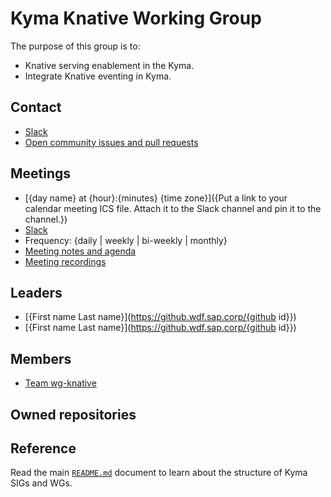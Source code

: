 # Kyma Knative Working Group

The purpose of this group is to:
* Knative serving enablement in the Kyma.
* Integrate Knative eventing in Kyma.

## Contact

* [Slack](https://kyma-community.slack.com/messages/CEC6R4T6U)
* [Open community issues and pull requests](https://github.com/kyma-project/community/labels/wg%2Fknative)

## Meetings

* [{day name} at {hour}:{minutes} {time zone}]({Put a link to your calendar meeting ICS file. Attach it to the Slack channel and pin it to the channel.})
* [Slack](https://kyma-community.slack.com/messages/CEC6R4T6U)
* Frequency: {daily | weekly | bi-weekly | monthly}
* [Meeting notes and agenda](https://docs.google.com/document/d/1BZoJQ5qsSudlix8PXjykQfsJtfwC7EgUy0BP3oORDsA/edit?usp=sharing)
* [Meeting recordings](TBD)

## Leaders

* [{First name Last name}](https://github.wdf.sap.corp/{github id}})
* [{First name Last name}](https://github.wdf.sap.corp/{github id}})

## Members

* [Team wg-knative](https://github.com/orgs/kyma-project/teams/wg-knative)

## Owned repositories

## Reference

Read the main [`README.md`](../README.md) document to learn about the structure of Kyma SIGs and WGs.
